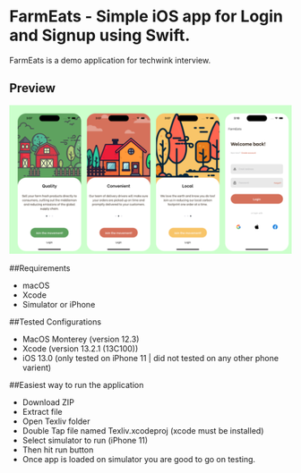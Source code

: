 # FarmEats - Simple iOS app for Login and Signup using Swift.
FarmEats is a demo application for techwink interview.

## Preview
![FarmEats](FarmEats/screenshots/FarmEats.png)

##Requirements
- macOS
- Xcode
- Simulator or iPhone

##Tested Configurations
- MacOS Monterey (version 12.3)
- Xcode (version 13.2.1 (13C100))
- iOS 13.0 (only tested on iPhone 11 | did not tested on any other phone varient)

##Easiest way to run the application
- Download ZIP
- Extract file
- Open Texliv folder
- Double Tap file named Texliv.xcodeproj (xcode must be installed)
- Select simulator to run (iPhone 11)
- Then hit run button
- Once app is loaded on simulator you are good to go on testing.
